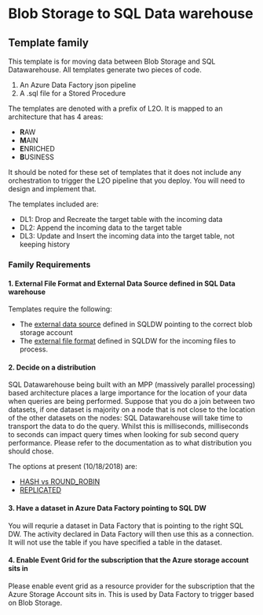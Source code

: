 #  Blob Storage to SQL Data warehouse
## Template family

This template is for moving data between Blob Storage and SQL Datawarehouse. All templates generate two pieces of code.

1. An Azure Data Factory json pipeline
2. A .sql file for a Stored Procedure

The templates are denoted with a prefix of L2O. It is mapped to an architecture that has 4 areas:
- **R**AW
- **M**AIN
- **E**NRICHED
- **B**USINESS

It should be noted for these set of templates that it does not include any orchestration to trigger the L2O pipeline that you deploy. You will need to design and implement that.

The templates included are:
- DL1: Drop and Recreate the target table with the incoming data
- DL2: Append the incoming data to the target table
- DL3: Update and Insert the incoming data into the target table, not keeping history

### Family Requirements

#### 1. External File Format and External Data Source defined in SQL Data warehouse
Templates require the following:
- The [external data source](https://docs.microsoft.com/en-us/sql/t-sql/statements/create-external-data-source-transact-sql?view=sql-server-2017) defined in SQLDW pointing to the correct blob storage account
- The [external file format](https://docs.microsoft.com/en-us/sql/t-sql/statements/create-external-file-format-transact-sql?view=sql-server-2017) defined in SQLDW for the incoming files to process.

#### 2. Decide on a distribution
SQL Datawarehouse being built with an MPP (massively parallel processing) based architecture places a large importance for the location of your data when queries are being performed. Suppose that you do a join between two datasets, if one dataset is majority on a node that is not close to the location of the other datasets on the nodes: SQL Datawarehouse will take time to transport the data to do the query. Whilst this is milliseconds, milliseconds to seconds can impact query times when looking for sub second query performance. Please refer to the documentation as to what distribution you should chose. 

The options at present (10/18/2018) are:
- [HASH vs ROUND_ROBIN](https://docs.microsoft.com/en-us/azure/sql-data-warehouse/sql-data-warehouse-tables-distribute)
- [REPLICATED](https://docs.microsoft.com/en-us/azure/sql-data-warehouse/design-guidance-for-replicated-tables) 


#### 3. Have a dataset in Azure Data Factory pointing to SQL DW
You will requrie a dataset in Data Factory that is pointing to the right SQL DW. The activity declared in Data Factory will then use this as a connection. It will not use the table if you have specified a table in the dataset.

#### 4. Enable Event Grid for the subscription that the Azure storage account sits in
Please enable event grid as a resource provider for the subscription that the Azure Storage Account sits in. This is used by Data Factory to trigger based on Blob Storage.
